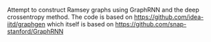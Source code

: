 Attempt to construct Ramsey graphs using GraphRNN and the deep crossentropy method.
The code is based on https://github.com/idea-iitd/graphgen which itself is based on https://github.com/snap-stanford/GraphRNN
